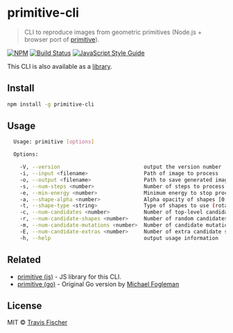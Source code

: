 # primitive-cli

> CLI to reproduce images from geometric primitives (Node.js + browser port of [primitive](https://github.com/fogleman/primitive)).

[![NPM](https://img.shields.io/npm/v/primitive-cli.svg)](https://www.npmjs.com/package/primitive-cli) [![Build Status](https://travis-ci.com/transitive-bullshit/primitive-cli.svg?branch=master)](https://travis-ci.com/transitive-bullshit/primitive-cli) [![JavaScript Style Guide](https://img.shields.io/badge/code_style-standard-brightgreen.svg)](https://standardjs.com)

This CLI is also available as a [library](https://github.com/transitive-bullshit/primitive).

## Install

```bash
npm install -g primitive-cli
```

## Usage

```bash
  Usage: primitive [options]

  Options:

    -V, --version                           output the version number
    -i, --input <filename>                  Path of image to process
    -o, --output <filename>                 Path to save generated image
    -s, --num-steps <number>                Number of steps to process [1, 1000] (default: 200)
    -e, --min-energy <number>               Minimum energy to stop processing early [0, 1]
    -a, --shape-alpha <number>              Alpha opacity of shapes [0, 255] (default: 128)
    -t, --shape-type <string>               Type of shapes to use (rotated-ellipse, rectangle, random, etc) (default: triangle)
    -c, --num-candidates <number>           Number of top-level candidates per step [1, 32] (default: 1)
    -r, --num-candidate-shapes <number>     Number of random candidates shapes per step [10, 1000] (default: 50)
    -m, --num-candidate-mutations <number>  Number of candidate mutations per step [10, 500] (default: 100)
    -E, --num-candidate-extras <number>     Number of extra candidate shapes per step [0, 16] (default: 0)
    -h, --help                              output usage information
```

## Related

-   [primitive (js)](https://github.com/transitive-bullshit/primitive) - JS library for this CLI.
-   [primitive (go)](https://github.com/fogleman/primitive) - Original Go version by [Michael Fogleman](https://www.michaelfogleman.com/)

## License

MIT © [Travis Fischer](https://github.com/transitive-bullshit)
